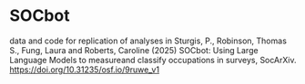 # SOCbot
data and code for replication  of analyses in Sturgis, P., Robinson, Thomas S., Fung, Laura and Roberts, Caroline (2025) SOCbot: Using Large Language Models to measureand classify occupations in surveys, SocArXiv. https://doi.org/10.31235/osf.io/9ruwe_v1
